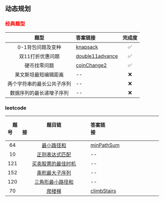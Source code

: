 ## 动态规划


### <font color=red>经典题型</font>

| &emsp;题型&emsp; |  答案链接 | 完成度 |
| :--: | :----------------------------------------------------------- | :--------: |
| 0-1背包问题及变种 | [knapsack](./dp/knapsack.h)|✅|
|  双11打折优惠问题 | [double11advance](./dp/knapsack.h)|✅|
|     硬币找零问题  | [coinChange2](./dp/knapsack.h)|✅|
|     莱文斯坦最短编辑距离  |  --  |❌|
| 两个字符串的最长公共子序列 |  --  |❌|
| 数据序列的最长递增子序列 |  --  | ❌|

### leetcode
| &emsp;题号&emsp; | 题目链接&emsp;&emsp;&emsp;&emsp;&emsp;&emsp;&emsp;&emsp;&emsp;&emsp;&emsp;&emsp;| 答案链接&emsp;&emsp;&emsp;&emsp;&emsp;&emsp;&emsp;&emsp;&emsp;&emsp;&emsp;&emsp;| &emsp;难度&emsp;  | &emsp;完成度&emsp;  |
| :--: | :--: | :----------------------------------------------------------- | :-----------------------------------------------------------  | :------: |
|  64   | [最小路径和](https://leetcode-cn.com/problems/minimum-path-sum/)| [minPathSum](./dp/leetcode/minPathSum.h) | ✨✨ | ❌ |
|  10   | [正则表达式匹配](https://leetcode-cn.com/problems/regular-expression-matching/) | -- | ✨✨✨ | ❌ |
|  121  | [买卖股票的最佳时机](https://leetcode-cn.com/problems/best-time-to-buy-and-sell-stock/) | -- | ✨ | ❌ |
|  152  | [乘积最大子序列](https://leetcode-cn.com/problems/maximum-product-subarray/) | -- | ✨✨ | ❌ |
|  120  | [三角形最小路径和](https://leetcode-cn.com/problems/triangle/) | -- | ✨✨ | ❌ |
|  70   | [爬楼梯](https://leetcode-cn.com/problems/climbing-stairs/)| [climbStairs](./dp/leetcode/easy/climbStairs.h) | <font color=green>easy</font> | ✅ |
